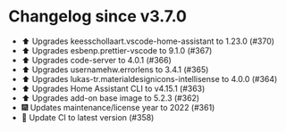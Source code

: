 # Changelog since v3.7.0
- ⬆️ Upgrades keesschollaart.vscode-home-assistant to 1.23.0 (#370) 
- ⬆️ Upgrades esbenp.prettier-vscode to 9.1.0 (#367) 
- ⬆️ Upgrades code-server to 4.0.1 (#366) 
- ⬆️ Upgrades usernamehw.errorlens to 3.4.1 (#365) 
- ⬆️ Upgrades lukas-tr.materialdesignicons-intellisense to 4.0.0 (#364) 
- ⬆️ Upgrades Home Assistant CLI to v4.15.1 (#363) 
- ⬆️ Upgrades add-on base image to 5.2.3 (#362) 
- 🎆 Updates maintenance/license year to 2022 (#361) 
- 🚀 Update CI to latest version (#358) 
